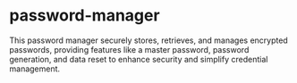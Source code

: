 # password-manager
This password manager securely stores, retrieves, and manages encrypted passwords, providing features like a master password, password generation, and data reset to enhance security and simplify credential management.
